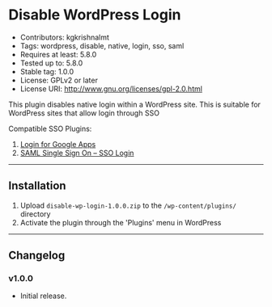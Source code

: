 # Disable WordPress Login
* Contributors: kgkrishnalmt
* Tags: wordpress, disable, native, login, sso, saml
* Requires at least: 5.8.0
* Tested up to: 5.8.0
* Stable tag: 1.0.0
* License: GPLv2 or later
* License URI: http://www.gnu.org/licenses/gpl-2.0.html

This plugin disables native login within a WordPress site. This is suitable for WordPress sites that allow login through SSO 

Compatible SSO Plugins:
1. [Login for Google Apps](https://wordpress.org/plugins/google-apps-login/)
2. [SAML Single Sign On – SSO Login](https://wordpress.org/plugins/miniorange-saml-20-single-sign-on/)

---

## Installation 

1. Upload `disable-wp-login-1.0.0.zip` to the `/wp-content/plugins/` directory
1. Activate the plugin through the 'Plugins' menu in WordPress
---

## Changelog 

### v1.0.0
* Initial release.
